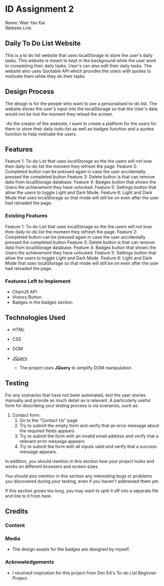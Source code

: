 # ID Assignment 2

Name: Wee Yan Kai <br>
Website Link:

## Daily To Do List Website

This is a to do list website that uses localStorage to store the user's daily tasks. This website is meant to kept in the background while the user work to completing their daily tasks. User's can also edit their daily tasks. The website also uses Quotable API which provides the users with quotes to motivate them while they do their tasks

## Design Process
 
The design is for the people who want to use a personalised to-do list.
The website stores the user's input into the localStorage so that the User's data would not be lost the moment they reload the screen.

-As the creator of the websote, I want to create a platform for the users for them to store their daily todo-list as well as badges function and a quotes function to help motivate the users.

## Features

Feature 1: To-do List that uses localStorage so the the users will not lose their daily to-do list the moment they refresh the page.
Feature 2: Completed button can be pressed again in case the user accidentally pressed the completed button
Feature 3: Delete button is that can remove data from localStorage database.
Feature 4: Badges button that shows the Users the achievement they have unlocked.
Feature 5: Settings button that allow the users to toggle Light and Dark Mode.
Feature 6: Light and Dark Mode that uses localStorage so that mode will still be on even after the user had reloaded the page.
 
### Existing Features
Feature 1: To-do List that uses localStorage so the the users will not lose their daily to-do list the moment they refresh the page.
Feature 2: Completed button can be pressed again in case the user accidentally pressed the completed button
Feature 3: Delete button is that can remove data from localStorage database.
Feature 4: Badges button that shows the Users the achievement they have unlocked.
Feature 5: Settings button that allow the users to toggle Light and Dark Mode.
Feature 6: Light and Dark Mode that uses localStorage so that mode will still be on even after the user had reloaded the page.

### Features Left to Implement
- ChartJS API
- History Button
- Badges in the badges section

## Technologies Used
- HTML

- CSS

- DOM

- [JQuery](https://jquery.com)
    - The project uses **JQuery** to simplify DOM manipulation.


## Testing

For any scenarios that have not been automated, test the user stories manually and provide as much detail as is relevant. A particularly useful form for describing your testing process is via scenarios, such as:

1. Contact form:
    1. Go to the "Contact Us" page
    2. Try to submit the empty form and verify that an error message about the required fields appears
    3. Try to submit the form with an invalid email address and verify that a relevant error message appears
    4. Try to submit the form with all inputs valid and verify that a success message appears.

In addition, you should mention in this section how your project looks and works on different browsers and screen sizes.

You should also mention in this section any interesting bugs or problems you discovered during your testing, even if you haven't addressed them yet.

If this section grows too long, you may want to split it off into a separate file and link to it from here.

## Credits

### Content

### Media
- The design assets for the badges are designed by myself.

### Acknowledgements

- I received inspiration for this project from Dev Ed's To-do List Beginner Project.
